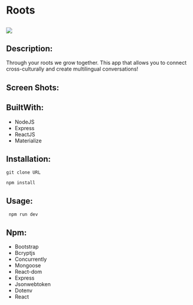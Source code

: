 # Roots

## <img src="https://img.shields.io/badge/LICENSE-mit-green"/>

## Description:

Through your roots we grow together. This app that allows you to connect cross-culturally and create multilingual conversations! 

## Screen Shots:



## BuiltWith:

* NodeJS
* Express
* ReactJS
* Materialize

## Installation:

`git clone URL`

 `npm install`


## Usage: 

 ` npm run dev`


## Npm:
* Bootstrap
* Bcryptjs
* Concurrently
* Mongoose
* React-dom
* Express
* Jsonwebtoken
* Dotenv
 * React






